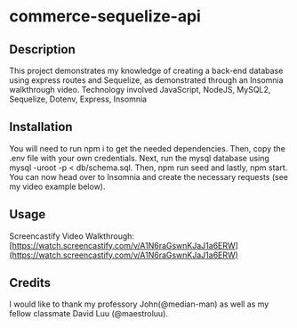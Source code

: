 # commerce-sequelize-api

## Description

This project demonstrates my knowledge of creating a back-end database using express routes and Sequelize, as demonstrated through an Insomnia walkthrough video.
Technology involved JavaScript, NodeJS, MySQL2, Sequelize, Dotenv, Express, Insomnia

## Installation

You will need to run npm i to get the needed dependencies. Then, copy the .env file with your own credentials. Next, run the mysql database using mysql -uroot -p < db/schema.sql. Then, npm run seed and lastly, npm start. You can now head over to Insomnia and create the necessary requests (see my video example below).

## Usage

Screencastify Video Walkthrough: [https://watch.screencastify.com/v/A1N6raGswnKJaJ1a6ERW](https://watch.screencastify.com/v/A1N6raGswnKJaJ1a6ERW)

## Credits

I would like to thank my professory John(@median-man) as well as my fellow classmate David Luu (@maestroluu).

